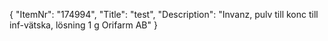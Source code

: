 {
  "ItemNr": "174994",
  "Title": "test",
  "Description": "Invanz, pulv till konc till inf-vätska, lösning 1 g Orifarm AB"
}